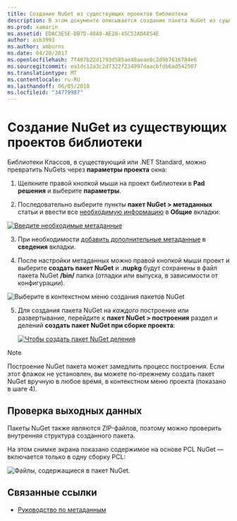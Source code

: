 ```yaml
---
title: Создание NuGet из существующих проектов библиотеки
description: В этом документе описывается создание пакета NuGet из существующего проекта библиотеки, позволяя коду, совместно с другими разработчиками.
ms.prod: xamarin
ms.assetid: EDAC3E5E-DB7D-40A9-AE28-45C52ADA854E
author: asb3993
ms.author: amburns
ms.date: 04/20/2017
ms.openlocfilehash: 7f407b22d1793d585ae40aeae8c2d9b7616784e6
ms.sourcegitcommit: ea1dc12a3c2d7322f234997daacbfdb6ad542507
ms.translationtype: MT
ms.contentlocale: ru-RU
ms.lasthandoff: 06/05/2018
ms.locfileid: "34779987"
---
```

# <a name="creating-a-nuget-from-existing-library-projects"></a>Создание NuGet из существующих проектов библиотеки

Библиотеки Классов, в существующий или .NET Standard, можно превратить NuGets через **параметры проекта** окна:

1. Щелкните правой кнопкой мыши на проект библиотеки в **Pad решения** и выберите **параметры**.

2. Последовательно выберите пункты **пакет NuGet > метаданных** статьи и ввести все [необходимую информацию](~/cross-platform/app-fundamentals/nuget-multiplatform-libraries/metadata.md) в **Общие** вкладки:

  [![](existing-library-images/existing-metadata-sml.png "Введите необходимые метаданные")](existing-library-images/existing-metadata.png#lightbox)

3. При необходимости [добавить дополнительные метаданные](~/cross-platform/app-fundamentals/nuget-multiplatform-libraries/metadata.md) в **сведения** вкладки.

4. После настройки метаданных можно правой кнопкой мыши проект и выберите **создать пакет NuGet** и **.nupkg** будут сохранены в файл пакета NuGet **/bin/** папка (отладки или выпуска, в зависимости от конфигурации).

  ![](existing-library-images/create-nuget-package.png "Выберите в контекстном меню создания пакетов NuGet")

5. Для создания пакета NuGet на _каждого_ построение или развертывание, перейдите к **пакет NuGet > построения** раздел и делений **создать пакет NuGet при сборке проекта**:

    [![](existing-library-images/existing-tickbox-sml.png "Чтобы создать пакет NuGet деления")](existing-library-images/existing-tickbox.png#lightbox)

> [!NOTE]
> Построение NuGet пакета может замедлить процесс построения. Если этот флажок не установлен, вы можете по-прежнему создать пакет NuGet вручную в любое время, в контекстном меню проекта (показано в шаге 4).

## <a name="verifying-the-output"></a>Проверка выходных данных

Пакеты NuGet также являются ZIP-файлов, поэтому можно проверить внутренняя структура созданного пакета.

На этом снимке экрана показано содержимое на основе PCL NuGet — включается только в одну сборку PCL:

![](existing-library-images/nuget-output.png "Файлы, содержащиеся в пакет NuGet.")


## <a name="related-links"></a>Связанные ссылки

- [Руководство по метаданным](~/cross-platform/app-fundamentals/nuget-multiplatform-libraries/metadata.md)
